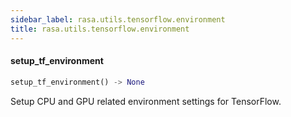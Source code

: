 ```yaml
---
sidebar_label: rasa.utils.tensorflow.environment
title: rasa.utils.tensorflow.environment
---
```


#### setup\_tf\_environment

```python
setup_tf_environment() -> None
```

Setup CPU and GPU related environment settings for TensorFlow.

